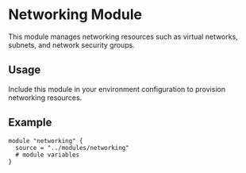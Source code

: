 # Networking Module

This module manages networking resources such as virtual networks, subnets, and network security groups.

## Usage
Include this module in your environment configuration to provision networking resources.

## Example
```hcl
module "networking" {
  source = "../modules/networking"
  # module variables
}
``` 